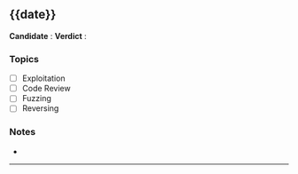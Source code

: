 ## {{date}}

**Candidate** : 
**Verdict** :

### Topics

- [ ] Exploitation
- [ ] Code Review
- [ ] Fuzzing
- [ ] Reversing

### Notes
- 

---